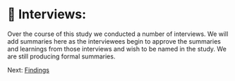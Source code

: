 # 💬 Interviews:

Over the course of this study we conducted a number of interviews. We will add summaries here as the interviewees begin to approve the summaries and learnings from those interviews and wish to be named in the study.  We are still producing formal summaries.

Next: [Findings](/findings.html)


